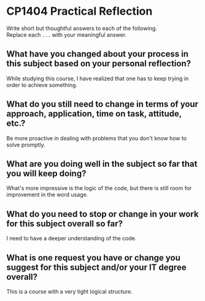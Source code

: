 # CP1404 Practical Reflection

Write short but thoughtful answers to each of the following.  
Replace each `...` with your meaningful answer.

## What have you changed about your process in this subject based on your personal reflection?

While studying this course, I have realized that one has to keep trying in order to achieve something.

## What do you still need to change in terms of your approach, application, time on task, attitude, etc.?

Be more proactive in dealing with problems that you don't know how to solve promptly.

## What are you doing well in the subject so far that you will keep doing?

What's more impressive is the logic of the code, but there is still room for improvement in the word usage.

## What do you need to stop or change in your work for this subject overall so far?

I need to have a deeper understanding of the code.

## What is one request you have or change you suggest for this subject and/or your IT degree overall?

This is a course with a very tight logical structure.

